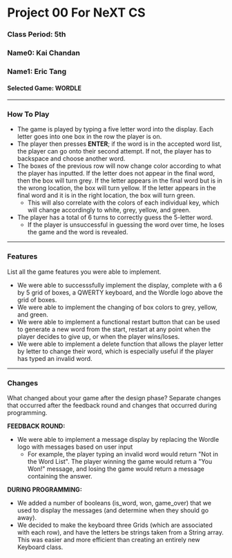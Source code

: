 # Project 00 For NeXT CS
### Class Period: 5th
### Name0: Kai Chandan
### Name1: Eric Tang
#### Selected Game: WORDLE
---

### How To Play

- The game is played by typing a five letter word into the display. Each letter goes into one box in the row the player is on.
- The player then presses **ENTER**; if the word is in the accepted word list, the player can go onto their second attempt. If not, the player has to backspace and choose another word.
- The boxes of the previous row will now change color according to what the player has inputted. If the letter does not appear in the final word, then the box will turn grey. If the letter appears in the final word but is in the wrong location, the box will turn yellow. If the letter appears in the final word and it is in the right location, the box will turn green.
  - This will also correlate with the colors of each individual key, which will change accordingly to white, grey, yellow, and green. 
- The player has a total of 6 turns to correctly guess the 5-letter word. 
  - If the player is unsuccessful in guessing the word over time, he loses the game and the word is revealed.


---

### Features
List all the game features you were able to implement.
- We were able to successsfully implement the display, complete with a 6 by 5 grid of boxes, a QWERTY keyboard, and the Wordle logo above the grid of boxes.
- We were able to implement the changing of box colors to grey, yellow, and green.
- We were able to implement a functional restart button that can be used to generate a new word from the start, restart at any point when the player decides to give up, or when the player wins/loses.
- We were able to implement a delete function that allows the player letter by letter to change their word, which is especially useful if the player has typed an invalid word.


---

### Changes
What changed about your game after the design phase? Separate changes that occurred after the feedback round and changes that occurred during programming.

**FEEDBACK ROUND:**
  - We were able to implement a message display by replacing the Wordle logo with messages based on user input
    - For example, the player typing an invalid word would return "Not in the Word List". The player winning the game would return a "You Won!" message, and losing the game would return a message containing the answer.

**DURING PROGRAMMING:**
  - We added a number of booleans (is_word, won, game_over) that we used to display the messages (and determine when they should go away).
  - We decided to make the keyboard three Grids (which are associated with each row), and have the letters be strings taken from a String array. This was easier and more efficient than creating an entirely new Keyboard class.

